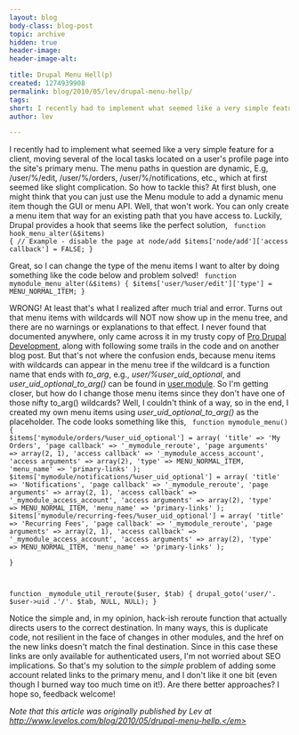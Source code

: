 ```yaml
---
layout: blog
body-class: blog-post
topic: archive
hidden: true
header-image:
header-image-alt:

title: Drupal Menu Hell(p)
created: 1274939908
permalink: blog/2010/05/lev/drupal-menu-hellp/
tags: 
short: I recently had to implement what seemed like a very simple feature for a client...
author: lev

---
```

I recently had to implement what seemed like a very simple feature for a client, moving several of the local tasks located on a user's profile page into the site's primary menu. The menu paths in question are dynamic, E.g, /user/%/edit, /user/%/orders, /user/%/notifications, etc., which at first seemed like slight complication. So how to tackle this? At first blush, one might think that you can just use the Menu module to add a dynamic menu item though the GUI or menu API. Well, that won't work. You can only create a menu item that way for an existing path that you have access to. Luckily, Drupal provides a hook that seems like the perfect solution,
<code>
function hook_menu_alter(&$items) {
  // Example - disable the page at node/add
  $items['node/add']['access callback'] = FALSE;
}
</code>

Great, so I can change the type of the menu items I want to alter by doing something like the code below and problem solved!
<code>
function mymodule_menu_alter(&$items) {
  $items['user/%user/edit']['type'] = MENU_NORMAL_ITEM;
}
</code>

WRONG! At least that's what I realized after much trial and error. Turns out that menu items with wildcards will NOT now show up in the menu tree, and there are no warnings or explanations to that effect. I never found that documented anywhere, only came across it in my trusty copy of <a href="http://www.amazon.com/Drupal-Development-Second-John-VanDyk/dp/1430209895">Pro Drupal Development</a>, along with following some trails in the code and on another blog post. But that's not where the confusion ends, because menu items with wildcards can appear in the menu tree if the wildcard is a function name that ends with <em>to_arg</em>, e.g., <em>user/%user_uid_optional</em>,  and <em>user_uid_optional_to_arg()</em> can be found in <a href="http://api.drupal.org/api/drupal/modules--user--user.module">user.module</a>. So I'm getting closer, but how do I change those menu items since they don't have one of those nifty to_arg() wildcards? Well, I couldn't think of a way, so in the end, I created my own menu items using <em>user_uid_optional_to_arg()</em> as the placeholder. The code looks something like this,
<code>
function mymodule_menu() {
  $items['mymodule/orders/%user_uid_optional'] = array(
    'title' => 'My Orders',
    'page callback' => '_mymodule_reroute',
    'page arguments' => array(2, 1),
    'access callback' => '_mymodule_access_account',
    'access arguments' => array(2),
    'type' => MENU_NORMAL_ITEM,
    'menu_name' => 'primary-links'
  );
  $items['mymodule/notifications/%user_uid_optional'] = array(
    'title' => 'Notifications',
    'page callback' => '_mymodule_reroute',
    'page arguments' => array(2, 1),
    'access callback' => '_mymodule_access_account',
    'access arguments' => array(2),
    'type' => MENU_NORMAL_ITEM,
    'menu_name' => 'primary-links'
  );
  $items['mymodule/recurring-fees/%user_uid_optional'] = array(
    'title' => 'Recurring Fees',
    'page callback' => '_mymodule_reroute',
    'page arguments' => array(2, 1),
    'access callback' => '_mymodule_access_account',
    'access arguments' => array(2),
    'type' => MENU_NORMAL_ITEM,
    'menu_name' => 'primary-links'
  );  
}

function _mymodule_util_reroute($user, $tab) {
  drupal_goto('user/'. $user->uid .'/'. $tab, NULL, NULL);
}
</code>

Notice the simple and, in my opinion, hack-ish reroute function that actually directs users to the correct destination. In many ways, this is duplicate code, not resilient in the face of changes in other modules, and the href on the new links doesn't match the final destination. Since in this case these links are only available for authenticated users, I'm not worried about SEO implications. So that's my solution to the <em>simple</em> problem of adding some account related links to the primary menu, and I don't like it one bit (even though I burned way too much time on it!). Are there better approaches? I hope so, feedback welcome!

<em>Note that this article was originally published by Lev at http://www.levelos.com/blog/2010/05/drupal-menu-hellp.</em>
